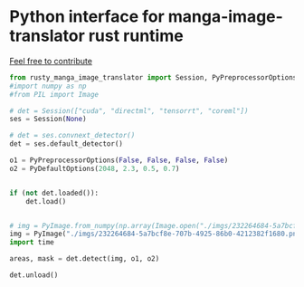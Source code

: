 # Python interface for manga-image-translator rust runtime

[Feel free to contribute](https://github.com/frederik-uni/manga-image-translator-rust)

```py
from rusty_manga_image_translator import Session, PyPreprocessorOptions, PyDefaultOptions, PyImage
#import numpy as np
#from PIL import Image

# det = Session(["cuda", "directml", "tensorrt", "coreml"])
ses = Session(None)

# det = ses.convnext_detector()
det = ses.default_detector()

o1 = PyPreprocessorOptions(False, False, False, False)
o2 = PyDefaultOptions(2048, 2.3, 0.5, 0.7)


if (not det.loaded()):
    det.load()


# img = PyImage.from_numpy(np.array(Image.open("./imgs/232264684-5a7bcf8e-707b-4925-86b0-4212382f1680.png")))
img = PyImage("./imgs/232264684-5a7bcf8e-707b-4925-86b0-4212382f1680.png")
import time

areas, mask = det.detect(img, o1, o2)

det.unload()

```
